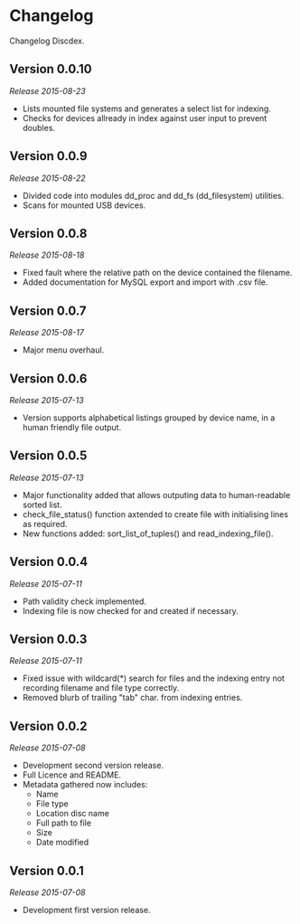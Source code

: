 Changelog
=========

Changelog Discdex.


Version 0.0.10
-------------
*Release 2015-08-23*
- Lists mounted file systems and generates a select list for indexing.
- Checks for devices allready in index against user input to prevent doubles.


Version 0.0.9
-------------
*Release 2015-08-22*
- Divided code into modules dd_proc and dd_fs (dd_filesystem) utilities.
- Scans for mounted USB devices.


Version 0.0.8
-------------
*Release 2015-08-18*
- Fixed fault where the relative path on the device contained the filename.
- Added documentation for MySQL export and import with .csv file.


Version 0.0.7
-------------
*Release 2015-08-17*
- Major menu overhaul.



Version 0.0.6
-------------
*Release 2015-07-13*
- Version supports alphabetical listings grouped by device name, in a human friendly file output.



Version 0.0.5
-------------
*Release 2015-07-13*
- Major functionality added that allows outputing data to human-readable sorted list.
- check_file_status() function axtended to create file with initialising lines as required.
- New functions added: sort_list_of_tuples() and read_indexing_file().



Version 0.0.4
-------------
*Release 2015-07-11*
- Path validity check implemented.
- Indexing file is now checked for and created if necessary.



Version 0.0.3
-------------
*Release 2015-07-11*
- Fixed issue with wildcard(*) search for files and the indexing entry not recording filename and file type correctly.
- Removed blurb of trailing "tab" char. from indexing entries.



Version 0.0.2
-------------
*Release 2015-07-08*
- Development second version release.
- Full Licence and README.
- Metadata gathered now includes:
	- Name
	- File type
	- Location disc name
	- Full path to file
	- Size
	- Date modified



Version 0.0.1
-------------
*Release 2015-07-08*
- Development first version release.
